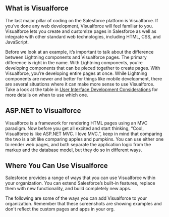 ## What is Visualforce

The last major pillar of coding on the Salesforce platform is Visualforce. If you’ve done any web development, Visualforce will feel familiar to you. Visualforce lets you create and customize pages in Salesforce as well as integrate with other standard web technologies, including HTML, CSS, and JavaScript.

Before we look at an example, it’s important to talk about the difference between Lightning components and Visualforce pages. The primary difference is right in the name. With Lightning components, you’re developing components that can be pieced together to create pages. With Visualforce, you’re developing entire pages at once. While Lightning components are newer and better for things like mobile development, there are several situations where it can make more sense to use Visualforce. Take a look at the table in [User Interface Development Considerations](https://trailhead.salesforce.com/en/modules/lex_dev_overview/units/lex_dev_overview_future) for more details on when to use which one.


## ASP.NET to Visualforce

Visualforce is a framework for rendering HTML pages using an MVC paradigm. Now before you get all excited and start thinking, “Cool, Visualforce is like ASP.NET MVC. I love MVC.”, keep in mind that comparing the two is a bit like comparing apples and pumpkins. You can use either one to render web pages, and both separate the application logic from the markup and the database model, but they do so in different ways.

## Where You Can Use Visualforce

Salesforce provides a range of ways that you can use Visualforce within your organization. You can extend Salesforce’s built-in features, replace them with new functionality, and build completely new apps.

The following are some of the ways you can add Visualforce to your organization. Remember that these screenshots are showing examples and don't reflect the custom pages and apps in your org.